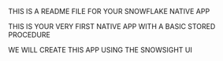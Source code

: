 THIS IS A README FILE FOR YOUR SNOWFLAKE NATIVE APP

THIS IS YOUR VERY FIRST NATIVE APP WITH A BASIC STORED PROCEDURE

WE WILL CREATE THIS APP USING THE SNOWSIGHT UI